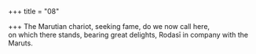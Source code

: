 +++
title = "08"

+++
The Marutian chariot, seeking fame, do we now call here,  
on which there stands, bearing great delights, Rodasī in company with  the Maruts.  